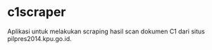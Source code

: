 c1scraper
=========

Aplikasi untuk melakukan scraping hasil scan dokumen C1 dari situs pilpres2014.kpu.go.id.
